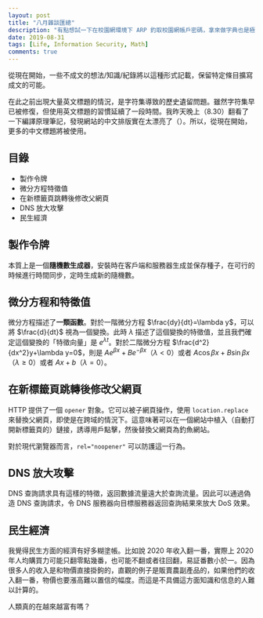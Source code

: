 ```yaml
---
layout: post
title: "八月雜談匯總"
description: "有點想試一下在校園網環境下 ARP 釣取校園網帳戶密碼，拿來做字典也是極好的。"
date: 2019-08-31
tags: [Life, Information Security, Math]
comments: true
---
```


從現在開始，一些不成文的想法/知識/紀錄將以這種形式記載，保留特定條目擴寫成文的可能。

在此之前出現大量英文標題的情況，是字符集導致的歷史遺留問題。雖然字符集早已被修復，但使用英文標題的習慣延續了一段時間。我昨天晚上（8.30）翻看了一下編譯原理筆記，發現網站的中文排版實在太漂亮了（）。所以，從現在開始，更多的中文標題將被使用。

## 目錄

+ 製作令牌
+ 微分方程特徵值
+ 在新標籤頁跳轉後修改父網頁
+ DNS 放大攻擊
+ 民生經濟

## 製作令牌

本質上是一個**隨機數生成器**，安裝時在客戶端和服務器生成並保存種子，在可行的時候進行時間同步，定時生成新的隨機數。

## 微分方程和特徵值

微分方程描述了**一類函數**。對於一階微分方程 $\frac{dy}{dt}=\lambda y$，可以將 $\frac{d}{dt}$ 視為一個變換。此時 $\lambda$ 描述了這個變換的特徵值，並且我們確定這個變換的「特徵向量」是 $e^{\lambda t}$。對於二階微分方程 $\frac{d^2}{dx^2}y+\lambda y=0$，則是 $Ae^{\beta x}+Be^{-\beta x}$（$\lambda <0$）或者 $A\cos \beta x + B\sin \beta x$（$\lambda \ge 0$）或者 $Ax+b$（$\lambda = 0$）。

## 在新標籤頁跳轉後修改父網頁

HTTP 提供了一個 `opener` 對象。它可以被子網頁操作，使用 `location.replace` 來替換父網頁，即使是在跨域的情況下。這意味著可以在一個網站中植入（自動打開新標籤頁的）鏈接，誘導用戶點擊，然後替換父網頁為釣魚網站。

對於現代瀏覽器而言，`rel="noopener"` 可以防護這一行為。

## DNS 放大攻擊

DNS 查詢請求具有這樣的特徵，返回數據流量遠大於查詢流量。因此可以通過偽造 DNS 查詢請求，令 DNS 服務器向目標服務器返回查詢結果來放大 DoS 效果。

## 民生經濟

我覺得民生方面的經濟有好多糊塗帳。比如說 2020 年收入翻一番，實際上 2020 年人均購買力可能只翻零點幾番，也可能不翻或者往回翻，易証番數小於一。因為很多人的收入是和物價直接掛鉤的，直觀的例子是販賣農副產品的，如果他們的收入翻一番，物價也要漲高難以置信的幅度。而這是不具備這方面知識和信息的人難以計算的。

人類真的在越來越富有嗎？
